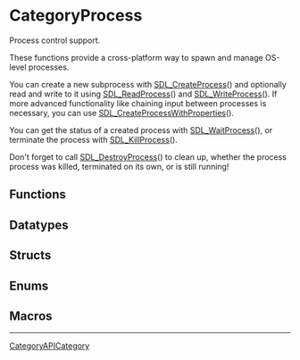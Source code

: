 # CategoryProcess

Process control support.

These functions provide a cross-platform way to spawn and manage OS-level
processes.

You can create a new subprocess with
[SDL_CreateProcess](SDL_CreateProcess)() and optionally read and write to
it using [SDL_ReadProcess](SDL_ReadProcess)() and
[SDL_WriteProcess](SDL_WriteProcess)(). If more advanced functionality like
chaining input between processes is necessary, you can use
[SDL_CreateProcessWithProperties](SDL_CreateProcessWithProperties)().

You can get the status of a created process with
[SDL_WaitProcess](SDL_WaitProcess)(), or terminate the process with
[SDL_KillProcess](SDL_KillProcess)().

Don't forget to call [SDL_DestroyProcess](SDL_DestroyProcess)() to clean
up, whether the process process was killed, terminated on its own, or is
still running!

<!-- END CATEGORY DOCUMENTATION -->

## Functions

<!-- DO NOT HAND-EDIT CATEGORY LISTS, THEY ARE AUTOGENERATED AND WILL BE OVERWRITTEN, BASED ON TAGS IN INDIVIDUAL PAGE FOOTERS. EDIT THOSE INSTEAD. -->
<!-- BEGIN CATEGORY LIST: CategoryProcess, CategoryAPIFunction -->
<!-- END CATEGORY LIST -->

## Datatypes

<!-- DO NOT HAND-EDIT CATEGORY LISTS, THEY ARE AUTOGENERATED AND WILL BE OVERWRITTEN, BASED ON TAGS IN INDIVIDUAL PAGE FOOTERS. EDIT THOSE INSTEAD. -->
<!-- BEGIN CATEGORY LIST: CategoryProcess, CategoryAPIDatatype -->
<!-- END CATEGORY LIST -->

## Structs

<!-- DO NOT HAND-EDIT CATEGORY LISTS, THEY ARE AUTOGENERATED AND WILL BE OVERWRITTEN, BASED ON TAGS IN INDIVIDUAL PAGE FOOTERS. EDIT THOSE INSTEAD. -->
<!-- BEGIN CATEGORY LIST: CategoryProcess, CategoryAPIStruct -->
<!-- END CATEGORY LIST -->

## Enums

<!-- DO NOT HAND-EDIT CATEGORY LISTS, THEY ARE AUTOGENERATED AND WILL BE OVERWRITTEN, BASED ON TAGS IN INDIVIDUAL PAGE FOOTERS. EDIT THOSE INSTEAD. -->
<!-- BEGIN CATEGORY LIST: CategoryProcess, CategoryAPIEnum -->
<!-- END CATEGORY LIST -->

## Macros

<!-- DO NOT HAND-EDIT CATEGORY LISTS, THEY ARE AUTOGENERATED AND WILL BE OVERWRITTEN, BASED ON TAGS IN INDIVIDUAL PAGE FOOTERS. EDIT THOSE INSTEAD. -->
<!-- BEGIN CATEGORY LIST: CategoryProcess, CategoryAPIMacro -->
<!-- END CATEGORY LIST -->

----
[CategoryAPICategory](CategoryAPICategory)

